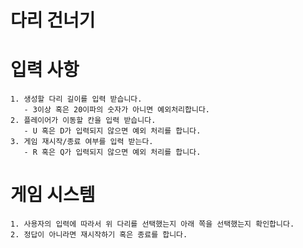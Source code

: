 # 다리 건너기


# 입력 사항
````
1. 생성할 다리 길이를 입력 받습니다.
   - 3이상 혹은 20이파의 숫자가 아니면 예외처리합니다.
2. 플레이어가 이동할 칸을 입력 받습니다.
   - U 혹은 D가 입력되지 않으면 예외 처리를 합니다.
3. 게임 재시작/종료 여부를 입력 받는다.
   - R 혹은 Q가 입력되지 않으면 예외 처리를 합니다.
````

# 게임 시스템
````
1. 사용자의 입력에 따라서 위 다리를 선택했는지 아래 쪽을 선택했는지 확인합니다.
2. 정답이 아니라면 재시작하기 혹은 종료를 합니다.
````